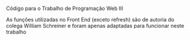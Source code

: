 Código para o Trabalho de Programação Web III

As funções utilizadas no Front End (exceto refresh) são de autoria do colega William Schreiner e foram apenas adaptadas para funcionar neste trabalho
